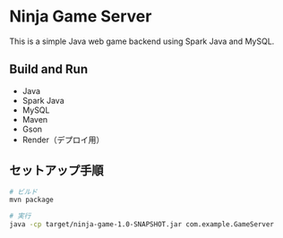 # Ninja Game Server

This is a simple Java web game backend using Spark Java and MySQL.

## Build and Run

- Java
- Spark Java
- MySQL
- Maven
- Gson
- Render（デプロイ用）

## セットアップ手順

```bash
# ビルド
mvn package

# 実行
java -cp target/ninja-game-1.0-SNAPSHOT.jar com.example.GameServer
